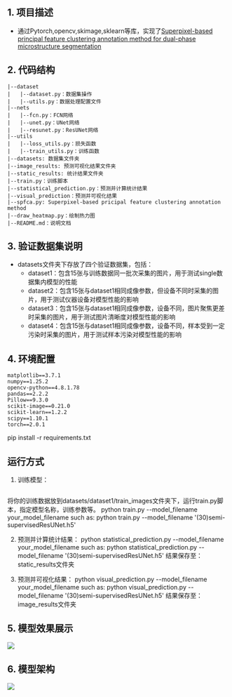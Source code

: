 ## 1. 项目描述
- 通过Pytorch,opencv,skimage,sklearn等库，实现了[Superpixel-based principal feature clustering annotation method for dual-phase microstructure segmentation](https://doi.org/10.1016/j.matchar.2024.114523)

## 2. 代码结构
```SPFCA_code_and_validation
|--dataset
|   |--dataset.py：数据集操作
|   |--utils.py：数据处理配置文件
|--nets
|   |--fcn.py：FCN网络
|   |--unet.py：UNet网络
|   |--resunet.py：ResUNet网络
|--utils
|   |--loss_utils.py：损失函数
|   |--train_utils.py：训练函数
|--datasets: 数据集文件夹
|--image_results: 预测可视化结果文件夹
|--static_results: 统计结果文件夹
|--train.py：训练脚本
|--statistical_prediction.py：预测并计算统计结果
|--visual_prediction：预测并可视化结果
|--spfca.py: Superpixel-based pricipal feature clustering annotation method
|--draw_heatmap.py：绘制热力图
|--README.md：说明文档
```

## 3. 验证数据集说明
- datasets文件夹下存放了四个验证数据集，包括：
    - dataset1：包含15张与训练数据同一批次采集的图片，用于测试single数据集内模型的性能
    - dataset2：包含15张与dataset1相同成像参数，但设备不同时采集的图片，用于测试仪器设备对模型性能的影响
    - dataset3：包含15张与dataset1相同成像参数，设备不同，图片聚焦更差时采集的图片，用于测试图片清晰度对模型性能的影响
    - dataset4：包含15张与dataset1相同成像参数，设备不同，样本受到一定污染时采集的图片，用于测试样本污染对模型性能的影响

## 4. 环境配置
```SPFCA_code_and_validation
matplotlib==3.7.1
numpy==1.25.2
opencv-python==4.8.1.78
pandas==2.2.2
Pillow==9.3.0
scikit-image==0.21.0
scikit-learn==1.2.2
scipy==1.10.1
torch==2.0.1
```

pip install -r requirements.txt

## 运行方式
1. 训练模型：
   ```
将你的训练数据放到datasets/dataset1/train_images文件夹下，运行train.py脚本，指定模型名称，训练参数等。
python train.py --model_filename your_model_filename
such as: python train.py --model_filename '(30)semi-supervisedResUNet.h5'

2. 预测并计算统计结果：
python statistical_prediction.py --model_filename your_model_filename
such as: python statistical_prediction.py --model_filename '(30)semi-supervisedResUNet.h5'
结果保存至：static_results文件夹

3. 预测并可视化结果：
python visual_prediction.py --model_filename your_model_filename
such as: python visual_prediction.py --model_filename '(30)semi-supervisedResUNet.h5'
结果保存至：image_results文件夹



## 5. 模型效果展示
![](spfca.png)

## 6. 模型架构
![](training_and_predict_path.png)